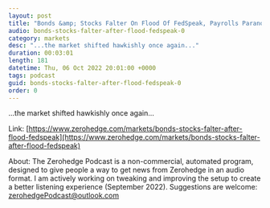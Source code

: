 ```yaml
---
layout: post
title: "Bonds &amp; Stocks Falter On Flood Of FedSpeak, Payrolls Paranoia"
audio: bonds-stocks-falter-after-flood-fedspeak-0
category: markets
desc: "...the market shifted hawkishly once again..."
duration: 00:03:01
length: 181
datetime: Thu, 06 Oct 2022 20:01:00 +0000
tags: podcast
guid: bonds-stocks-falter-after-flood-fedspeak-0
order: 0
---
```

...the market shifted hawkishly once again...

Link: [https://www.zerohedge.com/markets/bonds-stocks-falter-after-flood-fedspeak](https://www.zerohedge.com/markets/bonds-stocks-falter-after-flood-fedspeak)

About: The Zerohedge Podcast is a non-commercial, automated program, designed to give people a way to get news from Zerohedge in an audio format.  I am actively working on tweaking and improving the setup to create a better listening experience (September 2022).  Suggestions are welcome: [zerohedgePodcast@outlook.com](mailto:zerohedgePodcast@outlook.com)